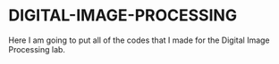 # DIGITAL-IMAGE-PROCESSING
Here I am going to put all of the codes that I made for the Digital Image Processing lab.
